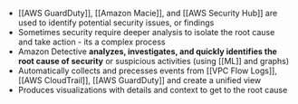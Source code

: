 - [[AWS  GuardDuty]], [[Amazon Macie]], and [[AWS Security Hub]] are used to identify potential security issues, or findings
- Sometimes security require deeper analysis to isolate the root cause and take action - its a complex process
- Amazon Detective **analyzes, investigates, and quickly identifies the root cause of security** or suspicious activities (using [[ML]] and graphs)
- Automatically collects and precesses events from [[VPC Flow Logs]], [[AWS CloudTrail]], [[AWS  GuardDuty]] and create a unified view
- Produces visualizations with details and context to get to the root cause